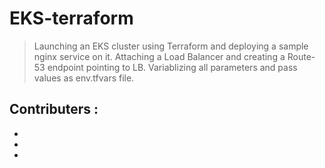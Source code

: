 # EKS-terraform

> Launching an EKS cluster using Terraform and deploying a sample nginx service on it. Attaching a Load Balancer and creating a Route-53 endpoint pointing to LB. Variablizing all parameters and pass values as env.tfvars file.

## Contributers :

- [Abhishek]:https://github.com/abhishekchauhan98
- [Shivansh]:https://github.com/shivanshthapliyal
- [Yash]:https://github.com/yash-khandelwal-ttn


